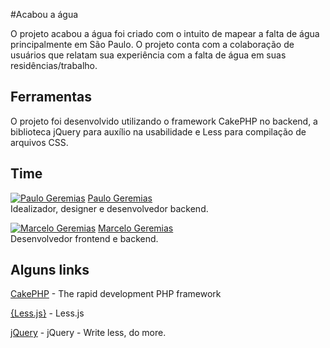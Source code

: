 #Acabou a água

O projeto acabou a água foi criado com o intuito de mapear a falta de água principalmente em São Paulo. O projeto conta com a colaboração de usuários que relatam sua experiência com a falta de água em suas residências/trabalho.


## Ferramentas

O projeto foi desenvolvido utilizando o framework CakePHP no backend, a biblioteca jQuery para auxílio na usabilidade e Less para compilação de arquivos CSS.

## Time

[![Paulo Geremias](https://avatars3.githubusercontent.com/u/4650743?v=3&s=460)](https://github.com/paulowd)
[Paulo Geremias](https://github.com/paulowd)<br>Idealizador, designer e desenvolvedor backend.

[![Marcelo Geremias](https://fbcdn-profile-a.akamaihd.net/hprofile-ak-xpa1/v/t1.0-1/p160x160/10947265_784164414995497_4432919830268651081_n.jpg?oh=6718cf571b5cbff68c3ec481a266e4c8&oe=554C7C63&__gda__=1431891934_e2baa96c9c656416c59ca2edd4eaf091)](https://github.com/marcelogeremias)
[Marcelo Geremias](https://github.com/marcelogeremias)<br>Desenvolvedor frontend e backend.

## Alguns links

[CakePHP](http://www.cakephp.org) - The rapid development PHP framework

[{Less.js}](http://lesscss.org/) - Less.js

[jQuery](http://jquery.com/) - jQuery - Write less, do more.